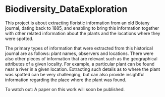 # Biodiversity_DataExploration

This project is about extracting floristic information from an old Botany journal, dating back to 1885, and enabling to bring this information together with other related information about the plants and the locations where they were spotted. 

The primary types of information that were extracted from this historical journal are as follows: plant names, observers and locations.  There were also other pieces of information that are relevant such as the geographical attributes of a given locality. For example, a particular plant can be found near a river in a given location. Extracting such details as to where the plant was spotted can be very challenging, but can also provide insightful information regarding the place where the plant was found. 

To watch out: A paper on this work will soon be published.
